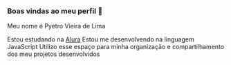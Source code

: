 ### Boas vindas ao meu perfil 💙

Meu nome é Pyetro Vieira de Lima

Estou estudando na [Alura](https://alura.com.br)
Estou me desenvolvendo na linguagem JavaScript
Utilizo esse espaço para minha organização e compartilhamento dos meu projetos desenvolvidos
